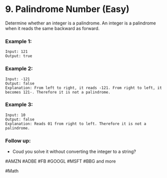 # 9. Palindrome Number (Easy)

Determine whether an integer is a palindrome. An integer is a palindrome when it reads the same backward as forward.

### Example 1:
```
Input: 121
Output: true
```

### Example 2:
```
Input: -121
Output: false
Explanation: From left to right, it reads -121. From right to left, it becomes 121-. Therefore it is not a palindrome.
```
### Example 3:
```
Input: 10
Output: false
Explanation: Reads 01 from right to left. Therefore it is not a palindrome.
```

### Follow up:
- Coud you solve it without converting the integer to a string?

#AMZN #ADBE #FB #GOOGL #MSFT #BBG and more

#Math
